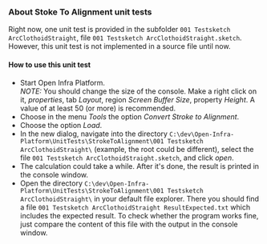 
### About Stoke To Alignment unit tests

Right now, one unit test is provided in the subfolder `001 Testsketch ArcClothoidStraight`, file `001 Testsketch ArcClothoidStraight.sketch`.<br/>
However, this unit test is not implemented in a source file until now.

#### How to use this unit test

- Start Open Infra Platform.<br/>
*NOTE:* You should change the size of the console. Make a right click on it, *properties*, tab *Layout*, 
region *Screen Buffer Size*, property *Height*. A value of at least 50 (or more) is recommended.
- Choose in the menu *Tools* the option *Convert Stroke to Alignment*.
- Choose the option *Load*.
- In the new dialog, navigate into the directory `C:\dev\Open-Infra-Platform\UnitTests\StrokeToAlignment\001 Testsketch ArcClothoidStraight\` 
(example, the root could be different), select the file `001 Testsketch ArcClothoidStraight.sketch`, and click *open*.
- The calculation could take a while. After it's done, the result is printed in the console window.
- Open the directory `C:\dev\Open-Infra-Platform\UnitTests\StrokeToAlignment\001 Testsketch ArcClothoidStraight\` in your default file explorer.
There you should find a file `001 Testsketch ArcClothoidStraight ResultExpected.txt` which includes the expected result.
To check whether the program works fine, just compare the content of this file with the output in the console window.
